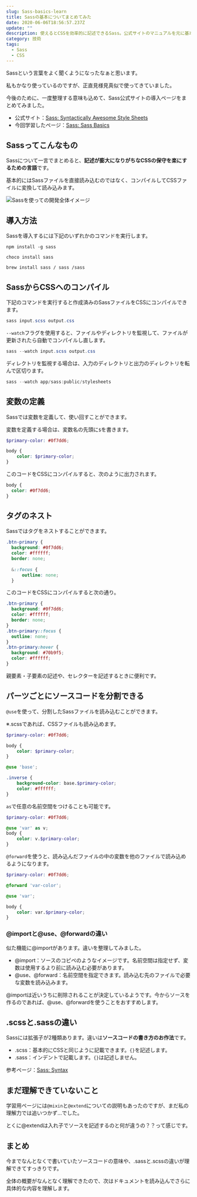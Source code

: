 ```yaml
---
slug: Sass-basics-learn
title: Sassの基本についてまとめてみた
date: 2020-06-06T18:56:57.237Z
update: ""
description: 使えるとCSSを効率的に記述できるSass。公式サイトのマニュアルを元に基本をまとめてみました。
category: 技術
tags:
  - Sass
  - CSS
---
```

Sassという言葉をよく聞くようになったなぁと思います。

私もかなり使っているのですが、正直見様見真似で使ってきていました。

今後のために、一度整理する意味も込めて、Sass公式サイトの導入ページをまとめてみました。

* 公式サイト：[Sass: Syntactically Awesome Style Sheets](https://sass-lang.com/)
* 今回学習したページ：[Sass: Sass Basics](https://sass-lang.com/guide)

## Sassってこんなもの

Sassについて一言でまとめると、**記述が膨大になりがちなCSSの保守を楽にするための言語**です。

基本的にはSassファイルを直接読み込むのではなく、コンパイルしてCSSファイルに変換して読み込みます。

![Sassを使っての開発全体イメージ](/img/upload/sass_basic_1.png "Sass_Basic_1.png")

## 導入方法

Sassを導入するには下記のいずれかのコマンドを実行します。

```powershell:title=npm
npm install -g sass
```

```powershell:title=Chocolatey
choco install sass
```

```powershell:title=Homebrew
brew install sass / sass /sass
```

## SassからCSSへのコンパイル

下記のコマンドを実行すると作成済みのSassファイルをCSSにコンパイルできます。

```powershell
sass input.scss output.css
```

`--watch`フラグを使用すると、ファイルやディレクトリを監視して、ファイルが更新されたら自動でコンパイルし直します。

```powershell
sass --watch input.scss output.css
```

ディレクトリを監視する場合は、入力のディレクトリと出力のディレクトリを転んで区切ります。

```powershell
sass --watch app/sass:public/stylesheets
```

## 変数の定義

Sassでは変数を定義して、使い回すことができます。

変数を定義する場合は、変数名の先頭に`$`を書きます。

```scss:title=input.scss
$primary-color: #0f7dd6;

body {
    color: $primary-color;
}
```

このコードをCSSにコンパイルすると、次のように出力されます。

```css:title=output.css
body {
  color: #0f7dd6;
}
```

## タグのネスト

Sassではタグをネストすることができます。

```scss:title=input.scss
.btn-primary {
  background: #0f7dd6;
  color: #ffffff;
  border: none;
  
  &::focus {
      outline: none;
  }
```

このコードをCSSにコンパイルすると次の通り。

```css:title=output.css
.btn-primary {
  background: #0f7dd6;
  color: #ffffff;
  border: none;
}
.btn-primary::focus {
  outline: none;
}
.btn-primary:hover {
  background: #70b9f5;
  color: #ffffff;
}
```

親要素・子要素の記述や、セレクターを記述するときに便利です。

## パーツごとにソースコードを分割できる

`@use`を使って、分割したSassファイルを読み込むことができます。

※.scssであれば、CSSファイルも読み込めます。

```scss:\_base.scss
$primary-color: #0f7dd6;

body {
    color: $primary-color;
}
```

```scss:title=style.scss
@use 'base';

.inverse {
	background-color: base.$primary-color;
	color: #ffffff;
}
```

`as`で任意の名前空間をつけることも可能です。

```scss:title=\_var.scss
$primary-color: #0f7dd6;
```

```scss:title=style.scss
@use 'var' as v;
body {
	color: v.$primary-color;
}
```

`@forward`を使うと、読み込んだファイルの中の変数を他のファイルで読み込めるようになります。

```scss:title=\_var-color.scss
$primary-color: #0f7dd6;
```

```scss:title=\_var.scss
@forward 'var-color';
```

```scss:title=style.scss
@use 'var';

body {
	color: var.$primary-color;
}
```

### @importと@use、@forwardの違い

似た機能に@importがあります。違いを整理してみました。

* @import：ソースのコピペのようなイメージです。名前空間は指定せず、変数は使用するより前に読み込む必要があります。
* @use、@forward：名前空間を指定できます。読み込む先のファイルで必要な変数を読み込みます。

@importは近いうちに削除されることが決定しているようです。今からソースを作るのであれば、@use、@forwardを使うことをおすすめします。

## .scssと.sassの違い

Sassには拡張子が2種類あります。違いは**ソースコードの書き方のお作法**です。

* .scss：基本的にCSSと同じように記載できます。`{}`を記述します。
* .sass：インデントで記載します。`{}`は記述しません。

参考ページ：[Sass: Syntax](https://sass-lang.com/documentation/syntax)

## まだ理解できていないこと

学習用ページには`@mixin`と`@extend`についての説明もあったのですが、まだ私の理解力では追いつかず…でした。

とくに@extendは入れ子でソースを記述するのと何が違うの？？って感じです。

## まとめ

今までなんとなくで書いていたソースコードの意味や、.sassと.scssの違いが理解できてすっきりです。

全体の概要がなんとなく理解できたので、次はドキュメントを読み込んでさらに具体的な内容を理解します。